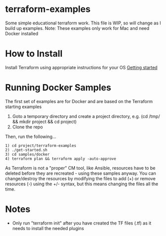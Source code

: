 # terraform-examples
Some simple educational terraform work. This file is WIP, so will change as I build up examples.
Note: These examples only work for Mac and need Docker installed

How to Install
==============
Install Terraform using appropriate instructions for your OS [Getting started](https://learn.hashicorp.com/tutorials/terraform/install-cli?in=terraform/gcp-get-started)

Running Docker Samples
======================
The first set of examples are for Docker and are based on the Terraform starting examples

  1. Goto a temporary directory and create a project directory, e.g. (cd /tmp/ && mkdir project && cd project) 
  2. Clone the repo

Then, run the following...

	1) cd project/terraform-examples
	2) ./get-started.sh
	3) cd samples/docker
	4) terraform plan && terraform apply -auto-approve

As Terraform is not a "proper" CM tool, like Ansible, resources have to be deleted before they are recreated - using these samples anyway. You can change/destroy the resources by modifying the files to add (+) or remove resources (-) using the +/- syntax, but this means changing the files all the time.

Notes
=====
* Only run "terraform init" after you have created the TF files (.tf) as it needs to install the needed plugins
